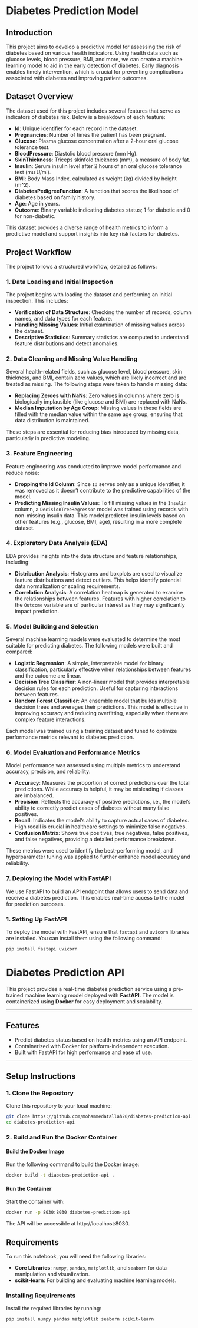# Diabetes Prediction Model

## Introduction
This project aims to develop a predictive model for assessing the risk of diabetes based on various health indicators. Using health data such as glucose levels, blood pressure, BMI, and more, we can create a machine learning model to aid in the early detection of diabetes. Early diagnosis enables timely intervention, which is crucial for preventing complications associated with diabetes and improving patient outcomes.

## Dataset Overview
The dataset used for this project includes several features that serve as indicators of diabetes risk. Below is a breakdown of each feature:
- **Id**: Unique identifier for each record in the dataset.
- **Pregnancies**: Number of times the patient has been pregnant.
- **Glucose**: Plasma glucose concentration after a 2-hour oral glucose tolerance test.
- **BloodPressure**: Diastolic blood pressure (mm Hg).
- **SkinThickness**: Triceps skinfold thickness (mm), a measure of body fat.
- **Insulin**: Serum insulin level after 2 hours of an oral glucose tolerance test (mu U/ml).
- **BMI**: Body Mass Index, calculated as weight (kg) divided by height (m^2).
- **DiabetesPedigreeFunction**: A function that scores the likelihood of diabetes based on family history.
- **Age**: Age in years.
- **Outcome**: Binary variable indicating diabetes status; 1 for diabetic and 0 for non-diabetic.

This dataset provides a diverse range of health metrics to inform a predictive model and support insights into key risk factors for diabetes.

## Project Workflow
The project follows a structured workflow, detailed as follows:

### 1. Data Loading and Initial Inspection
The project begins with loading the dataset and performing an initial inspection. This includes:
   - **Verification of Data Structure**: Checking the number of records, column names, and data types for each feature.
   - **Handling Missing Values**: Initial examination of missing values across the dataset.
   - **Descriptive Statistics**: Summary statistics are computed to understand feature distributions and detect anomalies.

### 2. Data Cleaning and Missing Value Handling
Several health-related fields, such as glucose level, blood pressure, skin thickness, and BMI, contain zero values, which are likely incorrect and are treated as missing. The following steps were taken to handle missing data:
   - **Replacing Zeroes with NaNs**: Zero values in columns where zero is biologically implausible (like glucose and BMI) are replaced with NaNs.
   - **Median Imputation by Age Group**: Missing values in these fields are filled with the median value within the same age group, ensuring that data distribution is maintained.
   
   These steps are essential for reducing bias introduced by missing data, particularly in predictive modeling.

### 3. Feature Engineering
Feature engineering was conducted to improve model performance and reduce noise:
   - **Dropping the Id Column**: Since `Id` serves only as a unique identifier, it was removed as it doesn’t contribute to the predictive capabilities of the model.
   - **Predicting Missing Insulin Values**: To fill missing values in the `Insulin` column, a `DecisionTreeRegressor` model was trained using records with non-missing insulin data. This model predicted insulin levels based on other features (e.g., glucose, BMI, age), resulting in a more complete dataset.

### 4. Exploratory Data Analysis (EDA)
EDA provides insights into the data structure and feature relationships, including:
   - **Distribution Analysis**: Histograms and boxplots are used to visualize feature distributions and detect outliers. This helps identify potential data normalization or scaling requirements.
   - **Correlation Analysis**: A correlation heatmap is generated to examine the relationships between features. Features with higher correlation to the `Outcome` variable are of particular interest as they may significantly impact prediction.

### 5. Model Building and Selection
Several machine learning models were evaluated to determine the most suitable for predicting diabetes. The following models were built and compared:
   - **Logistic Regression**: A simple, interpretable model for binary classification, particularly effective when relationships between features and the outcome are linear.
   - **Decision Tree Classifier**: A non-linear model that provides interpretable decision rules for each prediction. Useful for capturing interactions between features.
   - **Random Forest Classifier**: An ensemble model that builds multiple decision trees and averages their predictions. This model is effective in improving accuracy and reducing overfitting, especially when there are complex feature interactions.

Each model was trained using a training dataset and tuned to optimize performance metrics relevant to diabetes prediction.

### 6. Model Evaluation and Performance Metrics
Model performance was assessed using multiple metrics to understand accuracy, precision, and reliability:
   - **Accuracy**: Measures the proportion of correct predictions over the total predictions. While accuracy is helpful, it may be misleading if classes are imbalanced.
   - **Precision**: Reflects the accuracy of positive predictions, i.e., the model’s ability to correctly predict cases of diabetes without many false positives.
   - **Recall**: Indicates the model’s ability to capture actual cases of diabetes. High recall is crucial in healthcare settings to minimize false negatives.
   - **Confusion Matrix**: Shows true positives, true negatives, false positives, and false negatives, providing a detailed performance breakdown.

These metrics were used to identify the best-performing model, and hyperparameter tuning was applied to further enhance model accuracy and reliability.
### 7. Deploying the Model with FastAPI
We use FastAPI to build an API endpoint that allows users to send data and receive a diabetes prediction. This enables real-time access to the model for prediction purposes.

### 1. Setting Up FastAPI
To deploy the model with FastAPI, ensure that `fastapi` and `uvicorn` libraries are installed. You can install them using the following command:
```bash
pip install fastapi uvicorn
```
# **Diabetes Prediction API**

This project provides a real-time diabetes prediction service using a pre-trained machine learning model deployed with **FastAPI**. The model is containerized using **Docker** for easy deployment and scalability.

---

## **Features**
- Predict diabetes status based on health metrics using an API endpoint.
- Containerized with Docker for platform-independent execution.
- Built with FastAPI for high performance and ease of use.

---

## **Setup Instructions**

### **1. Clone the Repository**
Clone this repository to your local machine:
```bash
git clone https://github.com/mohammedatallah20/diabetes-prediction-api.git
cd diabetes-prediction-api
```
### **2. Build and Run the Docker Container**

#### **Build the Docker Image**
Run the following command to build the Docker image:
```bash
docker build -t diabetes-prediction-api .
```
#### **Run the Container**
Start the container with:

```bash
docker run -p 8030:8030 diabetes-prediction-api
```
The API will be accessible at http://localhost:8030.
## Requirements
To run this notebook, you will need the following libraries:
- **Core Libraries**: `numpy`, `pandas`, `matplotlib`, and `seaborn` for data manipulation and visualization.
- **scikit-learn**: For building and evaluating machine learning models.

### Installing Requirements
Install the required libraries by running:
```bash
pip install numpy pandas matplotlib seaborn scikit-learn
